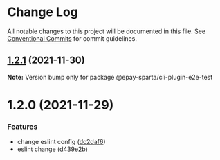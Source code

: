 # Change Log

All notable changes to this project will be documented in this file.
See [Conventional Commits](https://conventionalcommits.org) for commit guidelines.

## [1.2.1](https://github.com/CodeLittlePrince/epay-sparta-plugin-e2e-test/compare/v1.2.0...v1.2.1) (2021-11-30)

**Note:** Version bump only for package @epay-sparta/cli-plugin-e2e-test





# 1.2.0 (2021-11-29)


### Features

* change eslint config ([dc2daf6](https://github.com/CodeLittlePrince/epay-sparta-plugin-e2e-test/commit/dc2daf6652d7bc9bc70641a418300157bbe62496))
* eslint change ([d439e2b](https://github.com/CodeLittlePrince/epay-sparta-plugin-e2e-test/commit/d439e2b5b4eb7c5a0ad12c240e175331140f6fc8))
